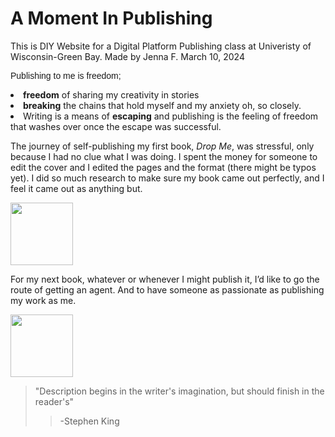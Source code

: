 <h1>A Moment In Publishing</h1>
This is  DIY Website for a Digital Platform Publishing class at Univeristy of Wisconsin-Green Bay. 
Made by Jenna F. March 10, 2024

<!DOCTYPE html>
<html>
<head>
</head>
<body>

<p style="font-family:arial">Publishing to me is freedom; <li><b>freedom</b> of sharing my creativity in stories</li><li> <b>breaking</b> the chains that hold myself and my anxiety oh, so closely.</li><li> Writing is a means of <b>escaping</b> and publishing is the feeling of freedom that washes over once the escape was successful. 

<p>The journey of self-publishing my first book, <i>Drop Me</i>, was stressful, only because I had no clue what I was doing. I spent the money for someone to edit the cover and I edited the pages and the format (there might be typos yet). I did so much research to make sure my book came out perfectly, and I feel it came out as anything but. </p>
<enter>
<img src="https://m.media-amazon.com/images/I/71XDIVMz8uL._AC_UF1000,1000_QL80_.jpg" width=100;height=50>
<p>For my next book, whatever or whenever I might publish it, I’d like to go the route of getting an agent. And to have someone as passionate as publishing my work as me. </p>
<img src="https://thumbs.dreamstime.com/b/book-falling-letters-23727380.jpg" width=100;height=100>
<blockquote>"Description begins in the writer's imagination, but should finish in the reader's"</blockqote>
<blockquote> -Stephen King</blockquote>


</body>
</html>
